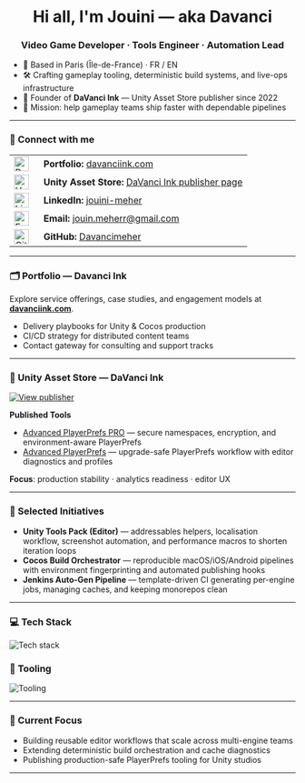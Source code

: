 <h1 align="center">Hi all, I'm Jouini — aka Davanci</h1>

<h3 align="center">Video Game Developer · Tools Engineer · Automation Lead</h3>

- 📍 Based in Paris (Île-de-France) · FR / EN
- 🛠 Crafting gameplay tooling, deterministic build systems, and live-ops infrastructure
- 🧭 Founder of **DaVanci Ink** — Unity Asset Store publisher since 2022
- 🚀 Mission: help gameplay teams ship faster with dependable pipelines

---

### 🤝 Connect with me

<table>
  <tr>
    <td width="36"><img src="https://cdn.jsdelivr.net/gh/devicons/devicon/icons/chrome/chrome-original.svg" alt="Portfolio" width="26" /></td>
    <td><strong>Portfolio:</strong> <a href="https://www.davanciink.com" target="_blank">davanciink.com</a></td>
  </tr>
  <tr>
    <td><img src="https://cdn.jsdelivr.net/gh/devicons/devicon/icons/unity/unity-original.svg" alt="Unity Asset Store" width="26" /></td>
    <td><strong>Unity Asset Store:</strong> <a href="https://assetstore.unity.com/publishers/78800" target="_blank">DaVanci Ink publisher page</a></td>
  </tr>
  <tr>
    <td><img src="https://cdn.jsdelivr.net/gh/devicons/devicon/icons/linkedin/linkedin-original.svg" alt="LinkedIn" width="26" /></td>
    <td><strong>LinkedIn:</strong> <a href="https://www.linkedin.com/in/jouini-meher" target="_blank">jouini-meher</a></td>
  </tr>
  <tr>
    <td><img src="https://cdn.jsdelivr.net/gh/devicons/devicon/icons/google/google-original.svg" alt="Email" width="26" /></td>
    <td><strong>Email:</strong> <a href="mailto:jouin.meherr@gmail.com">jouin.meherr@gmail.com</a></td>
  </tr>
  <tr>
    <td><img src="https://cdn.jsdelivr.net/gh/devicons/devicon/icons/github/github-original.svg" alt="GitHub" width="26" /></td>
    <td><strong>GitHub:</strong> <a href="https://github.com/Davancimeher" target="_blank">Davancimeher</a></td>
  </tr>
</table>

---

### 🗂 Portfolio — Davanci Ink

Explore service offerings, case studies, and engagement models at **[davanciink.com](https://www.davanciink.com)**.

- Delivery playbooks for Unity & Cocos production
- CI/CD strategy for distributed content teams
- Contact gateway for consulting and support tracks

---

### 🛒 Unity Asset Store — DaVanci Ink

<p>
  <a href="https://assetstore.unity.com/publishers/78800" target="_blank"><img src="https://img.shields.io/badge/View%20Publisher%20Profile-10B981?style=for-the-badge&logo=unity&logoColor=white" alt="View publisher" /></a>
</p>

**Published Tools**
- [Advanced PlayerPrefs PRO](https://assetstore.unity.com/packages/tools/utilities/advanced-playerprefs-pro-244725) — secure namespaces, encryption, and environment-aware PlayerPrefs
- [Advanced PlayerPrefs](https://assetstore.unity.com/packages/tools/utilities/advanced-playerprefs-243581) — upgrade-safe PlayerPrefs workflow with editor diagnostics and profiles

**Focus**: production stability · analytics readiness · editor UX

---

### 🚧 Selected Initiatives

- **Unity Tools Pack (Editor)** — addressables helpers, localisation workflow, screenshot automation, and performance macros to shorten iteration loops
- **Cocos Build Orchestrator** — reproducible macOS/iOS/Android pipelines with environment fingerprinting and automated publishing hooks
- **Jenkins Auto-Gen Pipeline** — template-driven CI generating per-engine jobs, managing caches, and keeping monorepos clean

---

### 💻 Tech Stack

<p align="left">
  <img src="https://skillicons.dev/icons?i=unity,cs,python,go,nodejs,ts,git,github" alt="Tech stack" />
</p>

### 🧰 Tooling

<p align="left">
  <img src="https://skillicons.dev/icons?i=jenkins,docker,vscode,visualstudio,idea,linux" alt="Tooling" />
</p>

---

### 🔭 Current Focus

- Building reusable editor workflows that scale across multi-engine teams
- Extending deterministic build orchestration and cache diagnostics
- Publishing production-safe PlayerPrefs tooling for Unity studios

---
